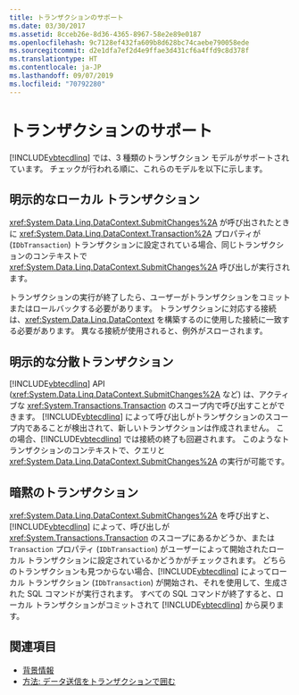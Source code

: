 ```yaml
---
title: トランザクションのサポート
ms.date: 03/30/2017
ms.assetid: 8cceb26e-8d36-4365-8967-58e2e89e0187
ms.openlocfilehash: 9c7128ef432fa609b8d628bc74caebe790058ede
ms.sourcegitcommit: d2e1dfa7ef2d4e9ffae3d431cf6a4ffd9c8d378f
ms.translationtype: HT
ms.contentlocale: ja-JP
ms.lasthandoff: 09/07/2019
ms.locfileid: "70792280"
---
```

# <a name="transaction-support"></a>トランザクションのサポート
[!INCLUDE[vbtecdlinq](../../../../../../includes/vbtecdlinq-md.md)] では、3 種類のトランザクション モデルがサポートされています。 チェックが行われる順に、これらのモデルを以下に示します。  
  
## <a name="explicit-local-transaction"></a>明示的なローカル トランザクション  
 <xref:System.Data.Linq.DataContext.SubmitChanges%2A> が呼び出されたときに <xref:System.Data.Linq.DataContext.Transaction%2A> プロパティが (`IDbTransaction`) トランザクションに設定されている場合、同じトランザクションのコンテキストで <xref:System.Data.Linq.DataContext.SubmitChanges%2A> 呼び出しが実行されます。  
  
 トランザクションの実行が終了したら、ユーザーがトランザクションをコミットまたはロールバックする必要があります。 トランザクションに対応する接続は、<xref:System.Data.Linq.DataContext> を構築するのに使用した接続に一致する必要があります。 異なる接続が使用されると、例外がスローされます。  
  
## <a name="explicit-distributable-transaction"></a>明示的な分散トランザクション  
 [!INCLUDE[vbtecdlinq](../../../../../../includes/vbtecdlinq-md.md)] API (<xref:System.Data.Linq.DataContext.SubmitChanges%2A> など) は、アクティブな <xref:System.Transactions.Transaction> のスコープ内で呼び出すことができます。 [!INCLUDE[vbtecdlinq](../../../../../../includes/vbtecdlinq-md.md)] によって呼び出しがトランザクションのスコープ内であることが検出されて、新しいトランザクションは作成されません。 この場合、[!INCLUDE[vbtecdlinq](../../../../../../includes/vbtecdlinq-md.md)] では接続の終了も回避されます。 このようなトランザクションのコンテキストで、クエリと <xref:System.Data.Linq.DataContext.SubmitChanges%2A> の実行が可能です。  
  
## <a name="implicit-transaction"></a>暗黙のトランザクション  
 <xref:System.Data.Linq.DataContext.SubmitChanges%2A> を呼び出すと、[!INCLUDE[vbtecdlinq](../../../../../../includes/vbtecdlinq-md.md)] によって、呼び出しが <xref:System.Transactions.Transaction> のスコープにあるかどうか、または `Transaction` プロパティ (`IDbTransaction`) がユーザーによって開始されたローカル トランザクションに設定されているかどうかがチェックされます。 どちらのトランザクションも見つからない場合、[!INCLUDE[vbtecdlinq](../../../../../../includes/vbtecdlinq-md.md)] によってローカル トランザクション (`IDbTransaction`) が開始され、それを使用して、生成された SQL コマンドが実行されます。 すべての SQL コマンドが終了すると、ローカル トランザクションがコミットされて [!INCLUDE[vbtecdlinq](../../../../../../includes/vbtecdlinq-md.md)] から戻ります。  
  
## <a name="see-also"></a>関連項目

- [背景情報](background-information.md)
- [方法: データ送信をトランザクションで囲む](how-to-bracket-data-submissions-by-using-transactions.md)
